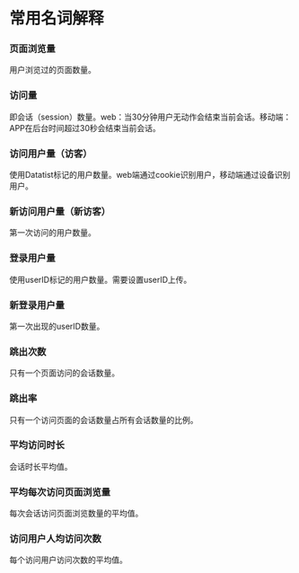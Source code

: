 # 常用名词解释

### 页面浏览量

用户浏览过的页面数量。

### 访问量

即会话（session）数量。web：当30分钟用户无动作会结束当前会话。移动端：APP在后台时间超过30秒会结束当前会话。

### 访问用户量（访客）

使用Datatist标记的用户数量。web端通过cookie识别用户，移动端通过设备识别用户。

### 新访问用户量（新访客）

第一次访问的用户数量。

### 登录用户量

使用userID标记的用户数量。需要设置userID上传。

### 新登录用户量

第一次出现的userID数量。

### 跳出次数

只有一个页面访问的会话数量。

### 跳出率

只有一个访问页面的会话数量占所有会话数量的比例。

### 平均访问时长

会话时长平均值。

### 平均每次访问页面浏览量

每次会话访问页面浏览数量的平均值。

### 访问用户人均访问次数

每个访问用户访问次数的平均值。





